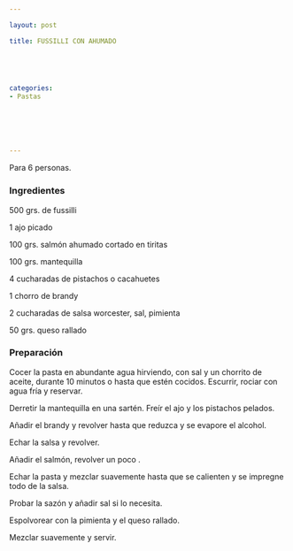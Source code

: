 ```yaml
---

layout: post

title: FUSSILLI CON AHUMADO





categories:
- Pastas






---
```


Para 6 personas.

<h3>Ingredientes</h3>

500 grs. de fussilli

1 ajo picado

100 grs. salmón ahumado cortado en tiritas

100 grs. mantequilla

4 cucharadas de pistachos o cacahuetes

1 chorro de brandy

2 cucharadas de salsa worcester, sal, pimienta

50 grs. queso rallado

<h3>Preparación</h3>

Cocer la pasta en abundante agua hirviendo, con sal y un chorrito de aceite, durante 10 minutos o hasta que estén cocidos. Escurrir, rociar con agua fría y reservar.

Derretir la mantequilla en una sartén. Freír el ajo y los pistachos pelados.

Añadir el brandy y revolver hasta que reduzca y se evapore el alcohol.

Echar la salsa y revolver.

Añadir el salmón, revolver un poco .

Echar la pasta y mezclar suavemente hasta que se calienten y se impregne todo de la salsa.

Probar la sazón y añadir sal si lo necesita.

Espolvorear con la pimienta y el queso rallado.

Mezclar suavemente y servir.

